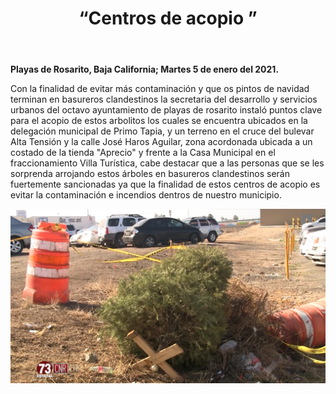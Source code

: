 ﻿---
layout: blog
title: “Centros de acopio ”
Date: 2021-01-05
categories: playas de rosarito
permalink: /:categories/:title:output_ext
image: /img/cnr/2021-01-05-centro-de-acopio.PNG
alt: “ “
autor:
---


**Playas de Rosarito, Baja California; Martes 5 de enero del 2021.** 


Con la finalidad de evitar más contaminación y que os pintos de navidad terminan en basureros clandestinos la secretaria del desarrollo y servicios urbanos del octavo ayuntamiento de playas de rosarito instaló puntos clave para el acopio de estos arbolitos los cuales se encuentra ubicados en la delegación municipal de Primo Tapia, y un terreno en el cruce del bulevar Alta Tensión y la calle José Haros Aguilar, zona acordonada ubicada a un costado de la tienda "Aprecio" y frente a la Casa Municipal en el fraccionamiento Villa Turística, cabe destacar que a las personas que se les sorprenda arrojando estos árboles en basureros clandestinos serán fuertemente sancionadas ya que la finalidad de estos centros de acopio es evitar la contaminación e incendios dentros de nuestro municipio.

<div id="carouselExampleSlidesOnly" class="carousel slide" data-ride="carousel">
  <div class="carousel-inner">
    <div class="carousel-item active">
       <img class="d-block w-100" src="/img/cnr/2021-01-05-centro-de-acopio.PNG" loading="lazy"  alt="">
    </div>
  </div>
</div>